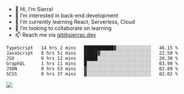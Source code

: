 - 👋 Hi, I’m Sierra!
- 👀 I’m interested in back-end development
- 🌱 I’m currently learning React, Serverless, Cloud
- 💞️ I’m looking to collaborate on learning
- 📫 Reach me via git@sierrac.dev

<!--START_SECTION:waka-->

```text
TypeScript   14 hrs 2 mins   ███████████▓░░░░░░░░░░░░░   46.15 %
JavaScript   6 hrs 51 mins   █████▓░░░░░░░░░░░░░░░░░░░   22.50 %
JSX          6 hrs 12 mins   █████░░░░░░░░░░░░░░░░░░░░   20.38 %
GraphQL      1 hrs 11 mins   █░░░░░░░░░░░░░░░░░░░░░░░░   03.90 %
JSON         0 hrs 53 mins   ▓░░░░░░░░░░░░░░░░░░░░░░░░   02.89 %
SCSS         0 hrs 37 mins   ▓░░░░░░░░░░░░░░░░░░░░░░░░   02.02 %
```

<!--END_SECTION:waka-->


![](https://hit.yhype.me/github/profile?user_id=7351311)
